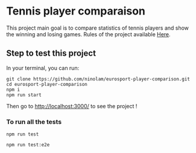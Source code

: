 # Tennis player comparaison

This project main goal is to compare statistics of tennis players and show the winning and losing games.
Rules of the project available [Here](https://eurosportdigital.github.io/eurosport-web-developer-recruitment/).

## Step to test this project

In your terminal, you can run:

```
git clone https://github.com/ninolam/eurosport-player-comparison.git
cd eurosport-player-comparison
npm i
npm run start
```

Then go to [http://localhost:3000/](http://localhost:3000/) to see the project ! 

### To run all the tests

``` npm run test ```

``` npm run test:e2e ```
